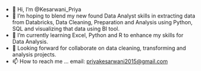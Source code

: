 - 👋 Hi, I’m @Kesarwani_Priya
- 👀 I’m hoping to blend my new found Data Analyst skills in extracting data from Databricks, Data Cleaning, Preparation and Analysis using Python, SQL and visualizing that data using BI tool.
- 🌱 I’m currently learning Excel, Python and R to enhance my skills for Data Analysis.
- 💞️ Looking forward for collaborate on data cleaning, transforming and analysis projects.
- 📫 How to reach me ...
 email: priyakesarwani2015@gmail.com


<!---
Kesari-priya/Kesari-priya is a ✨ special ✨ repository because its `README.md` (this file) appears on your GitHub profile.
You can click the Preview link to take a look at your changes.
--->
